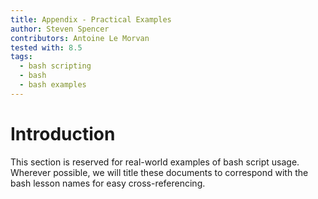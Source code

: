 ```yaml
---
title: Appendix - Practical Examples
author: Steven Spencer
contributors: Antoine Le Morvan
tested with: 8.5
tags:
  - bash scripting
  - bash
  - bash examples
---
```


# Introduction

This section is reserved for real-world examples of bash script usage. Wherever possible, we will title these documents to correspond with the bash lesson names for easy cross-referencing. 
